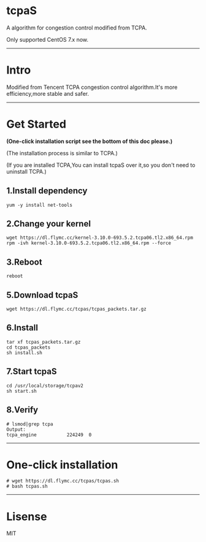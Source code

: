 # tcpaS

A algorithm for congestion control modified from TCPA.

Only supported CentOS 7.x now.

---

# Intro

Modified from Tencent TCPA congestion control algorithm.It's more efficiency,more stable and safer.

---

# Get Started

**(One-click installation script see the bottom of this doc please.)**

(The installation process is similar to TCPA.)

(If you are installed TCPA,You can install tcpaS over it,so you don't need to uninstall TCPA.)

## 1.Install dependency

```shell
yum -y install net-tools
```

## 2.Change your kernel

```shell
wget https://dl.flymc.cc/kernel-3.10.0-693.5.2.tcpa06.tl2.x86_64.rpm
rpm -ivh kernel-3.10.0-693.5.2.tcpa06.tl2.x86_64.rpm --force
```

## 3.Reboot

```shell
reboot
```

## 5.Download tcpaS

```shell
wget https://dl.flymc.cc/tcpas/tcpas_packets.tar.gz
```

## 6.Install

```shell
tar xf tcpas_packets.tar.gz
cd tcpas_packets
sh install.sh
```

## 7.Start tcpaS

```shell
cd /usr/local/storage/tcpav2
sh start.sh
```

## 8.Verify

```shell
# lsmod|grep tcpa
Output:
tcpa_engine           224249  0
```

---

# One-click installation

```shell
# wget https://dl.flymc.cc/tcpas/tcpas.sh
# bash tcpas.sh
```

---

# Lisense

MIT
